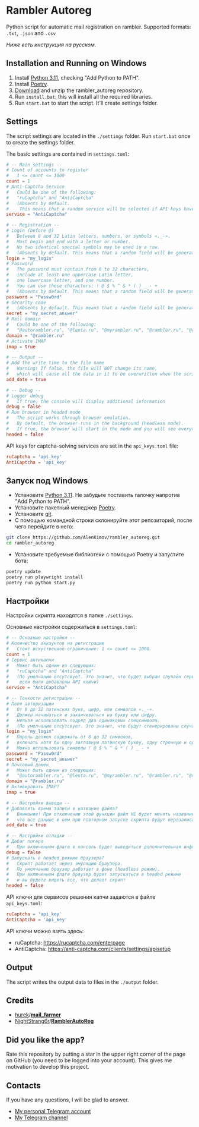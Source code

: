 # Rambler Autoreg
Python script for automatic mail registration on rambler.
Supported formats: `.txt`, `.json` and `.csv`

_Ниже есть инструкция на русском._

## Installation and Running on Windows
1. Install [Python 3.11](https://www.python.org/downloads/windows/), checking "Add Python to PATH".
2. Install [Poetry](https://python-poetry.org/docs/).
3. [Download](https://github.com/AlenKimov/rambler_autoreg/archive/refs/heads/main.zip) and unzip the rambler_autoreg repository.
4. Run `install.bat`: this will install all the required libraries.
5. Run `start.bat` to start the script. It'll create settings folder.

## Settings
The script settings are located in the `./settings` folder. Run `start.bat` once to create the settings folder.

The basic settings are contained in `settings.toml`:

```toml
# -- Main settings --
# Count of accounts to register
#   1 <= count <= 1000
count = 1
# Anti-Captcha Service
#   Could be one of the following:
#   "ruCaptcha" and "AntiCaptcha"
#   (Absents by default. 
#    This means that a random service will be selected if API keys have been added)
service = "AntiCaptcha"

# -- Registration --
# Login (before @)
#   Between 8 and 32 Latin letters, numbers, or symbols «._-».
#   Must begin and end with a letter or number.
#   No two identical special symbols may be used in a row.
#   (Absents by default. This means that a random field will be generated for each account)
login = "my_login"
# Password
#   The password must contain from 8 to 32 characters, 
#   include at least one uppercase Latin letter, 
#   one lowercase letter, and one number.
#   You can use these characters: ! @ $ % ^ & * ( ) _ - +
#   (Absents by default. This means that a random field will be generated for each account)
password = "Passw0rd"
# Security code
#   (Absents by default. This means that a random field will be generated for each account)
secret = "my_secret_answer"
# Mail domain
#   Could be one of the following:
#   "@autorambler.ru", "@lenta.ru", "@myrambler.ru", "@rambler.ru", "@rambler.ua", "@ro.ru"
domain = "@rambler.ru"
# Activate IMAP
imap = true

# -- Output --
# Add the write time to the file name
#   Warning! If false, the file will NOT change its name, 
#   which will cause all the data in it to be overwritten when the script is run again!
add_date = true

# -- Debug --
# Logger debug
#   If true, the console will display additional information
debug = false
# Run browser in headed mode
#   The script works through browser emulation.
#   By default, the browser runs in the background (headless mode).
#   If true, the browser will start in the mode and you will see everything the script does.
headed = false
```

API keys for captcha-solving services are set in the `api_keys.toml` file:

```toml
ruCaptcha = 'api_key'
AntiCaptcha = 'api_key'
```

## Запуск под Windows
- Установите [Python 3.11](https://www.python.org/downloads/windows/). Не забудьте поставить галочку напротив "Add Python to PATH".
- Установите пакетный менеджер [Poetry](https://python-poetry.org/docs/).
- Установите [git](https://git-scm.com/download/win).
- С помощью командной строки склонируйте этот репозиторий, после чего перейдите в него:
```bash
git clone https://github.com/AlenKimov/rambler_autoreg.git
cd rambler_autoreg
```
- Установите требуемые библиотеки с помощью Poetry и запустите бота:
```bash
poetry update
poetry run playwright install
poetry run python start.py
```

## Настройки
Настройки скрипта находятся в папке `./settings`.

Основные настройки содержаться в `settings.toml`:

```toml
# -- Основные настройки --
# Количество аккаунтов на регистрацию
#   Стоит искуственное ограничение: 1 <= count <= 1000
count = 1
# Сервис антикапчи
#   Может быть одним из следующих:
#   "ruCaptcha" and "AntiCaptcha"
#   (По умолчанию отсутсвует. Это значит, что будет выбран случайн сервис, 
#    если были добавлены API ключи)
service = "AntiCaptcha"

# -- Тонкости регистрации --
# Поля авторизации
#   От 8 до 32 латинских букв, цифр, или символов «._-».
#   Должен начинаться и заканчиваться на букву или цифру.
#   Нельзя использовать подряд два одинаковых спецсимвола.
#   (По умолчанию отсутсвует. Это значит, что будут сгенерированы случайные поля для каждого аккаунта)
login = "my_login"
#   Пароль должен содержать от 8 до 32 символов, 
#   включать хотя бы одну заглавную латинскую букву, одну строчную и одну цифру.
#   Можно использовать символы ! @ $ % ^ & * ( ) _ - +
password = "Passw0rd"
secret = "my_secret_answer"
# Почтовый домен
#   Может быть одним из следующих:
#   "@autorambler.ru", "@lenta.ru", "@myrambler.ru", "@rambler.ru", "@rambler.ua", "@ro.ru"
domain = "@rambler.ru"
# Активировать IMAP?
imap = true

# -- Настройки вывода --
# Добавлять время записи в название файла?
#   Внимание! При отключении этой функции файл НЕ будет менять название, что приведет к тому,
#   что все данные в нем при повторном запуске скрипта будут перезаписаны!
add_date = true

# -- Настройки отладки --
# Дебаг логера
#   При включенном флаге в консоль будет выводиться дополнительная информация
debug = false
# Запускать в headed режиме браузера?
#   Скрипт работает через эмуляцию браузера.
#   По умолчанию браузер работает в фоне (headless режим).
#   При включенном флаге браузер будет запускаться в headed режиме 
#   и вы будете видеть все, что делает скрипт
headed = false
```

API ключи для сервисов решения капчи задаются в файле `api_keys.toml`:

```toml
ruCaptcha = 'api_key'
AntiCaptcha = 'api_key'
```

API ключи можно взять здесь:
- ruCaptcha: https://rucaptcha.com/enterpage
- AntiCaptcha: https://anti-captcha.com/clients/settings/apisetup

## Output
The script writes the output data to files in the `./output` folder.

## Credits
- [hurek](https://github.com/hurek)/**[mail_farmer](https://github.com/hurek/mail_farmer)**
- [NightStrang6r](https://github.com/NightStrang6r)/**[RamblerAutoReg](https://github.com/NightStrang6r/RamblerAutoReg)**

## Did you like the app?
Rate this repository by putting a star in the upper right corner of the page on GitHub (you need to be logged into 
your account). This gives me motivation to develop this project.

## Contacts
If you have any questions, I will be glad to answer.
- [My personal Telegram account](https://t.me/AlenKimov)
- [My Telegram сhannel](https://t.me/Cum_Insider)